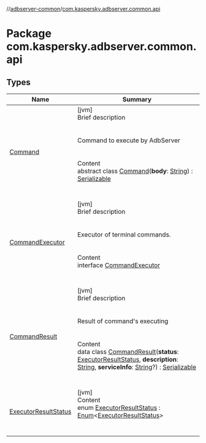 //[adbserver-common](../index.md)/[com.kaspersky.adbserver.common.api](index.md)



# Package com.kaspersky.adbserver.common.api  


## Types  
  
|  Name|  Summary| 
|---|---|
| [Command](-command/index.md)| [jvm]  <br>Brief description  <br><br><br>Command to execute by AdbServer<br><br>  <br>Content  <br>abstract class [Command](-command/index.md)(**body**: [String](https://kotlinlang.org/api/latest/jvm/stdlib/kotlin/-string/index.html)) : [Serializable](https://docs.oracle.com/javase/8/docs/api/java/io/Serializable.html)  <br><br><br>
| [CommandExecutor](-command-executor/index.md)| [jvm]  <br>Brief description  <br><br><br>Executor of terminal commands.<br><br>  <br>Content  <br>interface [CommandExecutor](-command-executor/index.md)  <br><br><br>
| [CommandResult](-command-result/index.md)| [jvm]  <br>Brief description  <br><br><br>Result of command's executing<br><br>  <br>Content  <br>data class [CommandResult](-command-result/index.md)(**status**: [ExecutorResultStatus](-executor-result-status/index.md), **description**: [String](https://kotlinlang.org/api/latest/jvm/stdlib/kotlin/-string/index.html), **serviceInfo**: [String](https://kotlinlang.org/api/latest/jvm/stdlib/kotlin/-string/index.html)?) : [Serializable](https://docs.oracle.com/javase/8/docs/api/java/io/Serializable.html)  <br><br><br>
| [ExecutorResultStatus](-executor-result-status/index.md)| [jvm]  <br>Content  <br>enum [ExecutorResultStatus](-executor-result-status/index.md) : [Enum](https://kotlinlang.org/api/latest/jvm/stdlib/kotlin/-enum/index.html)<[ExecutorResultStatus](-executor-result-status/index.md)>   <br><br><br>

